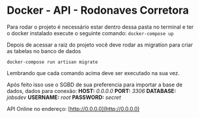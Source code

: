 # Docker - API - Rodonaves Corretora

Para rodar o projeto é necessário estar dentro dessa pasta no terminal e ter o docker instalado execute o seguinte comando:
`docker-compose up`

Depois de acessar a raiz do projeto você deve rodar as migration para criar as tabelas no banco de dados

`docker-compose run artisan migrate` 

Lembrando que cada comando acima deve ser executado na sua vez.

Após feito isso use o SGBD de sua preferencia para importar a base de dados, dados para conexão:
**HOST:** _0.0.0.0_
**PORT:** _3306_
**DATABASE:** _jobsdev_
**USERNAME:** _root_
**PASSWORD:** _secret_


API Online no endereço:
[http://0.0.0.0](http://0.0.0.0)


